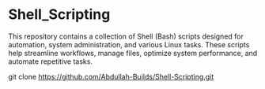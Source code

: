 # Shell_Scripting
This repository contains a collection of Shell (Bash) scripts designed for automation, system administration, and various Linux tasks. These scripts help streamline workflows, manage files, optimize system performance, and automate repetitive tasks.

git clone https://github.com/Abdullah-Builds/Shell-Scripting.git


